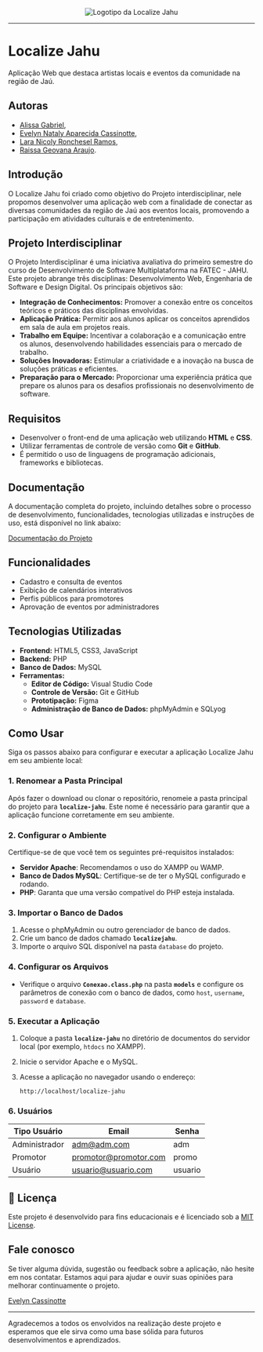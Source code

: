<div align="center">
  
![Logotipo da Localize Jahu](assets/images/logo_4C4452.png)

</div>

---

# Localize Jahu
Aplicação Web que destaca artistas locais e eventos da comunidade na região de Jaú.

## Autoras
- [Alissa Gabriel](https://github.com/AlissaGabriel), 
- [Evelyn Nataly Aparecida Cassinotte](https://github.com/Evelyn-Cass),
- [Lara Nicoly Ronchesel Ramos](https://github.com/llnick),
- [Raissa Geovana Araujo](https://github.com/raissaaraujo1).

## Introdução

O Localize Jahu foi criado como objetivo do Projeto interdisciplinar, nele propomos desenvolver uma aplicação web com a finalidade de conectar as diversas comunidades da região de Jaú aos eventos locais, promovendo a participação em atividades culturais e de entretenimento.

## Projeto Interdisciplinar

O Projeto Interdisciplinar é uma iniciativa avaliativa do primeiro semestre do curso de Desenvolvimento de Software Multiplataforma na FATEC - JAHU. Este projeto abrange três disciplinas: Desenvolvimento Web, Engenharia de Software e Design Digital. Os principais objetivos são:

- **Integração de Conhecimentos:** Promover a conexão entre os conceitos teóricos e práticos das disciplinas envolvidas.
- **Aplicação Prática:** Permitir aos alunos aplicar os conceitos aprendidos em sala de aula em projetos reais.
- **Trabalho em Equipe:** Incentivar a colaboração e a comunicação entre os alunos, desenvolvendo habilidades essenciais para o mercado de trabalho.
- **Soluções Inovadoras:** Estimular a criatividade e a inovação na busca de soluções práticas e eficientes.
- **Preparação para o Mercado:** Proporcionar uma experiência prática que prepare os alunos para os desafios profissionais no desenvolvimento de software.

## Requisitos

- Desenvolver o front-end de uma aplicação web utilizando **HTML** e **CSS**.
- Utilizar ferramentas de controle de versão como **Git** e **GitHub**.
- É permitido o uso de linguagens de programação adicionais, frameworks e bibliotecas.

## Documentação

A documentação completa do projeto, incluindo detalhes sobre o processo de desenvolvimento, funcionalidades, tecnologias utilizadas e instruções de uso, está disponível no link abaixo:

[Documentação do Projeto](https://github.com/Localize-Jahu/Documentos)

## Funcionalidades

- Cadastro e consulta de eventos
- Exibição de calendários interativos
- Perfis públicos para promotores
- Aprovação de eventos por administradores


## Tecnologias Utilizadas

- **Frontend:** HTML5, CSS3, JavaScript
- **Backend:** PHP
- **Banco de Dados:** MySQL
- **Ferramentas:**
  - **Editor de Código:** Visual Studio Code
  - **Controle de Versão:** Git e GitHub
  - **Prototipação:** Figma
  - **Administração de Banco de Dados:** phpMyAdmin e SQLyog

## Como Usar

Siga os passos abaixo para configurar e executar a aplicação Localize Jahu em seu ambiente local:

### 1. Renomear a Pasta Principal

Após fazer o download ou clonar o repositório, renomeie a pasta principal do projeto para **`localize-jahu`**. Este nome é necessário para garantir que a aplicação funcione corretamente em seu ambiente.

### 2. Configurar o Ambiente
Certifique-se de que você tem os seguintes pré-requisitos instalados:

- **Servidor Apache**: Recomendamos o uso do XAMPP ou WAMP.
- **Banco de Dados MySQL**: Certifique-se de ter o MySQL configurado e rodando.
- **PHP**: Garanta que uma versão compatível do PHP esteja instalada.

### 3. Importar o Banco de Dados

1. Acesse o phpMyAdmin ou outro gerenciador de banco de dados.
2. Crie um banco de dados chamado **`localizejahu`**.
3. Importe o arquivo SQL disponível na pasta `database` do projeto.

### 4. Configurar os Arquivos

- Verifique o arquivo **`Conexao.class.php`** na pasta **`models`** e configure os parâmetros de conexão com o banco de dados, como `host`, `username`, `password` e `database`.

### 5. Executar a Aplicação

1. Coloque a pasta **`localize-jahu`** no diretório de documentos do servidor local (por exemplo, `htdocs` no XAMPP).
2. Inicie o servidor Apache e o MySQL.
3. Acesse a aplicação no navegador usando o endereço:

   ```
   http://localhost/localize-jahu
   ```

### 6. Usuários

| Tipo Usuário  | Email | Senha |
| ------------- | ------------- | ------------- |
| Administrador  | adm@adm.com  | adm |
| Promotor | promotor@promotor.com  | promo  |
| Usuário | usuario@usuario.com | usuario |


## 📜 Licença

Este projeto é desenvolvido para fins educacionais e é licenciado sob a [MIT License](LICENSE).



## Fale conosco

Se tiver alguma dúvida, sugestão ou feedback sobre a aplicação, não hesite em nos contatar. 
Estamos aqui para ajudar e ouvir suas opiniões para melhorar continuamente o projeto.

[Evelyn Cassinotte](mailto:evelyn.cassinotte@fatec.sp.gov.br)


- --
Agradecemos a todos os envolvidos na realização deste projeto e esperamos que ele sirva como uma base sólida para futuros desenvolvimentos e aprendizados.






